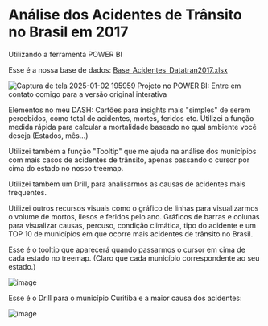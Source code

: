 # Análise dos Acidentes de Trânsito no Brasil em 2017

Utilizando a ferramenta POWER BI 

Esse é a nossa base de dados: 
[Base_Acidentes_Datatran2017.xlsx](https://github.com/user-attachments/files/18295111/Base_Acidentes_Datatran2017.xlsx)

![Captura de tela 2025-01-02 195959](https://github.com/user-attachments/assets/ad36f5b1-d324-4f7d-99e9-eefdbd361d7a)
Projeto no POWER BI:
Entre em contato comigo para a versão original interativa 

Elementos no meu DASH: 
Cartões para insights mais "simples" de serem percebidos, como total de acidentes, mortes, feridos etc.
Utilizei a função medida rápida para calcular a mortalidade baseado no qual ambiente você deseja (Estados, mês...)

Utilizei também a função "Tooltip" que me ajuda na análise dos municípios com mais casos de acidentes de trânsito, apenas passando o cursor por cima do estado no nosso treemap.

Utilizei também um Drill, para analisarmos as causas de acidentes mais frequentes. 

Utilizei outros recursos visuais como o gráfico de linhas para visualizarmos o volume de mortos, ilesos e feridos pelo ano. Gráficos de barras e colunas para visualizar causas, percuso, condição climática, tipo do acidente e um TOP 10 de municípios em que ocorre mais acidentes de trânsito no Brasil.

Esse é o tooltip que aparecerá quando passarmos o cursor em cima de cada estado no treemap. (Claro que cada município correspondente ao seu estado.)

![image](https://github.com/user-attachments/assets/2dc135e3-b954-4952-ac3b-7872ea4320e6)




Esse é o Drill para o município Curitiba e a maior causa dos acidentes:

![image](https://github.com/user-attachments/assets/2aaafb62-3ab5-4019-9a35-3bd782d222c0)












